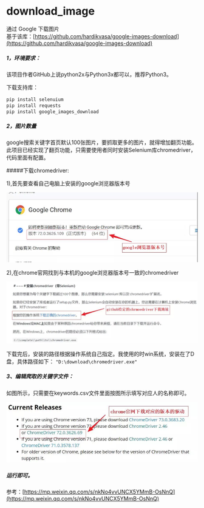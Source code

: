 # download_image
  
通过 Google 下载图片   
基于该库：[https://github.com/hardikvasa/google-images-download](https://github.com/hardikvasa/google-images-download) 


##### 1，环境要求：

该项目作者GitHub上说python2x与Python3x都可以，推荐Python3。


下载支持库：
```
pip install selenuium
pip install requests
pip install google_images_download
```

#####  2，图片数量
google搜索关键字首页默认100张图片，要抓取更多的图片，就得增加翻页功能。此项目已经实现了翻页功能，只需要使用者同时安装Selenium库chromedriver，代码里面有配置。

#####下载chromedriver:

1),首先要查看自己电脑上安装的google浏览器版本号

![](https://github.com/zhanglihow/download_image/blob/master/readme_image/1.jpg?raw=true)
								

2),在chrome官网找到与本机的google浏览器版本号一致的chromedriver 

![](https://github.com/zhanglihow/download_image/blob/master/readme_image/2.jpg?raw=true)



下载完后，安装的路径根据操作系统自己指定。我使用的时win系统，安装在了D盘，具体路径如下：
`"D:\download\chromedriver.exe"`

##### 3、编辑爬取的关键字文件：
如图所示，只需要在keywords.csv文件里面按图所示填写对应人的名称即可。

![](https://github.com/zhanglihow/download_image/blob/master/readme_image/3.jpg?raw=true)



##### 运行即可。



参考：[https://mp.weixin.qq.com/s/nkNo4vvUNCX5YMmB-OsNnQ](https://mp.weixin.qq.com/s/nkNo4vvUNCX5YMmB-OsNnQ)

